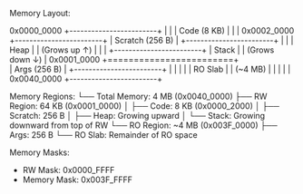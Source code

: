 Memory Layout:

0x0000_0000 +------------------------+
            |                       |
            |     Code  (8 KB)      |
            |                       |
0x0002_0000 +------------------------+
            |    Scratch (256 B)    |
            +------------------------+
            |                       |
            |         Heap          |
            |     (Grows up ↑)      |
            |                       |
            +------------------------+
            |         Stack         |
            |    (Grows down ↓)     |
0x0001_0000 +========================+  
            |     Args (256 B)      |
            +------------------------+
            |                       |
            |                       |
            |       RO Slab         |
            |       (~4 MB)         |
            |                       |
            |                       |
0x0040_0000 +------------------------+

Memory Regions:
└── Total Memory: 4 MB (0x0040_0000)
├── RW Region: 64 KB (0x0001_0000)
│   ├── Code:    8 KB (0x0000_2000)
│   ├── Scratch: 256 B
│   ├── Heap:    Growing upward
│   └── Stack:   Growing downward from top of RW
└── RO Region: ~4 MB (0x003F_0000)
├── Args:    256 B
└── RO Slab: Remainder of RO space

Memory Masks:
- RW Mask:     0x0000_FFFF
- Memory Mask: 0x003F_FFFF